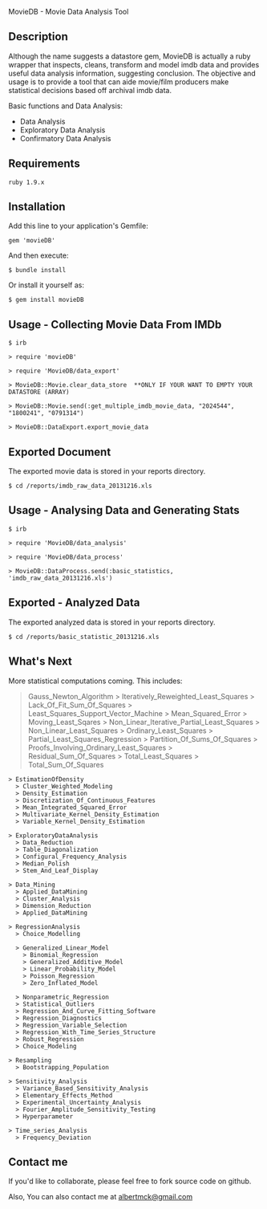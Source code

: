  MovieDB - Movie Data Analysis Tool

## Description

Although the name suggests a datastore gem, MovieDB is actually a ruby wrapper that inspects, cleans, transform and model imdb data and provides useful data analysis information, suggesting conclusion.  The objective and usage is to provide a tool that can aide movie/film producers make statistical decisions based off archival imdb data.

Basic functions and Data Analysis:
* Data Analysis
* Exploratory Data Analysis
* Confirmatory Data Analysis

## Requirements
  
    ruby 1.9.x

## Installation

Add this line to your application's Gemfile:

    gem 'movieDB'

And then execute:

    $ bundle install

Or install it yourself as:

    $ gem install movieDB

## Usage - Collecting Movie Data From IMDb

    $ irb

    > require 'movieDB'
   
    > require 'MovieDB/data_export'

    > MovieDB::Movie.clear_data_store  **ONLY IF YOUR WANT TO EMPTY YOUR DATASTORE (ARRAY)
  
    > MovieDB::Movie.send(:get_multiple_imdb_movie_data, "2024544", "1800241", "0791314")

    > MovieDB::DataExport.export_movie_data

## Exported Document

The exported movie data is stored in your reports directory.

    $ cd /reports/imdb_raw_data_20131216.xls

## Usage - Analysing Data and Generating Stats

    $ irb

    > require 'MovieDB/data_analysis'

    > require 'MovieDB/data_process'

    > MovieDB::DataProcess.send(:basic_statistics, 'imdb_raw_data_20131216.xls')

## Exported - Analyzed Data 

The exported analyzed data is stored in your reports directory.

    $ cd /reports/basic_statistic_20131216.xls

## What's Next

 More statistical computations coming. This includes:

   > Gauss_Newton_Algorithm 
        > Iteratively_Reweighted_Least_Squares 
        > Lack_Of_Fit_Sum_Of_Squares 
        > Least_Squares_Support_Vector_Machine 
        > Mean_Squared_Error 
        > Moving_Least_Sqares 
        > Non_Linear_Iterative_Partial_Least_Squares 
        > Non_Linear_Least_Squares 
        > Ordinary_Least_Squares 
        > Partial_Least_Squares_Regression 
        > Partition_Of_Sums_Of_Squares 
        > Proofs_Involving_Ordinary_Least_Squares 
        > Residual_Sum_Of_Squares 
        > Total_Least_Squares 
        > Total_Sum_Of_Squares 
      
    > EstimationOfDensity
      > Cluster_Weighted_Modeling 
      > Density_Estimation 
      > Discretization_Of_Continuous_Features 
      > Mean_Integrated_Squared_Error 
      > Multivariate_Kernel_Density_Estimation 
      > Variable_Kernel_Density_Estimation 
    
    > ExploratoryDataAnalysis
      > Data_Reduction 
      > Table_Diagonalization 
      > Configural_Frequency_Analysis 
      > Median_Polish 
      > Stem_And_Leaf_Display 
    
    > Data_Mining
      > Applied_DataMining 
      > Cluster_Analysis 
      > Dimension_Reduction 
      > Applied_DataMining 
    
    > RegressionAnalysis
      > Choice_Modelling 

      > Generalized_Linear_Model 
        > Binomial_Regression         
        > Generalized_Additive_Model         
        > Linear_Probability_Model         
        > Poisson_Regression         
        > Zero_Inflated_Model            
      
      > Nonparametric_Regression 
      > Statistical_Outliers 
      > Regression_And_Curve_Fitting_Software 
      > Regression_Diagnostics 
      > Regression_Variable_Selection 
      > Regression_With_Time_Series_Structure 
      > Robust_Regression 
      > Choice_Modeling 
    
    > Resampling
      > Bootstrapping_Population 
    
    > Sensitivity_Analysis
      > Variance_Based_Sensitivity_Analysis 
      > Elementary_Effects_Method 
      > Experimental_Uncertainty_Analysis 
      > Fourier_Amplitude_Sensitivity_Testing 
      > Hyperparameter 
    
    > Time_series_Analysis
      > Frequency_Deviation 

## Contact me

If you'd like to collaborate, please feel free to fork source code on github. 

Also, You can also contact me at albertmck@gmail.com

     
